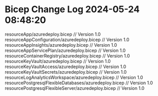 # Bicep Change Log 2024-05-24 08:48:20
resourceApp/azuredeploy.bicep                                // Version 1.0
resourceAppConfiguration/azuredeploy.bicep                   // Version 1.0
resourceAppInsights/azuredeploy.bicep                        // Version 1.0
resourceAppServicePlan/azuredeploy.bicep                     // Version 1.0
resourceContainerRegistry/azuredeploy.bicep                  // Version 1.0
resourceKeyVault/azuredeploy.bicep                           // Version 1.0
resourceKeyVaultAccess/azuredeploy.bicep                     // Version 1.0
resourceKeyVaultSecrets/azuredeploy.bicep                    // Version 1.0
resourceLogAnalyticsWorkspace/azuredeploy.bicep              // Version 1.0
resourcePostgresqlFlexibleDatabases/azuredeploy.bicep        // Version 1.0
resourcePostgresqlFlexibleServer/azuredeploy.bicep           // Version 1.0
